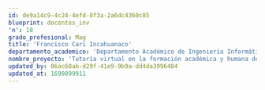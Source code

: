 ```yaml
---
id: de9a14c9-4c24-4efd-8f3a-2a6dc4360c85
blueprint: docentes_inv
'n': 18
grado_profesional: Mag
title: 'Francisco Cari Incahuanaco'
departamento_academico: 'Departamento Académico de Ingeniería Informática y Sistemas'
nombre_proyecto: 'Tutoría virtual en la formación académica y humana de estudiantes de la UNAMBA ,2018.'
updated_by: 06ac68ab-d29f-41e9-9b9a-dd4da3996484
updated_at: 1690099911
---
```

